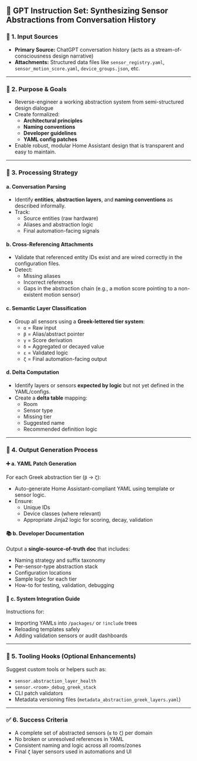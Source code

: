 ## 📘 GPT Instruction Set: Synthesizing Sensor Abstractions from Conversation History

### 🧩 1. **Input Sources**
- **Primary Source:** ChatGPT conversation history (acts as a stream-of-consciousness design narrative)
- **Attachments:** Structured data files like `sensor_registry.yaml`, `sensor_motion_score.yaml`, `device_groups.json`, etc.

---

### 🧠 2. **Purpose & Goals**
- Reverse-engineer a working abstraction system from semi-structured design dialogue
- Create formalized:
  - **Architectural principles**
  - **Naming conventions**
  - **Developer guidelines**
  - **YAML config patches**
- Enable robust, modular Home Assistant design that is transparent and easy to maintain.

---

### 📏 3. **Processing Strategy**

#### a. **Conversation Parsing**
- Identify **entities**, **abstraction layers**, and **naming conventions** as described informally.
- Track:
  - Source entities (raw hardware)
  - Aliases and abstraction logic
  - Final automation-facing signals

#### b. **Cross-Referencing Attachments**
- Validate that referenced entity IDs exist and are wired correctly in the configuration files.
- Detect:
  - Missing aliases
  - Incorrect references
  - Gaps in the abstraction chain (e.g., a motion score pointing to a non-existent motion sensor)

#### c. **Semantic Layer Classification**
- Group all sensors using a **Greek-lettered tier system**:
  - `α` = Raw input
  - `β` = Alias/abstract pointer
  - `γ` = Score derivation
  - `δ` = Aggregated or decayed value
  - `ε` = Validated logic
  - `ζ` = Final automation-facing output

#### d. **Delta Computation**
- Identify layers or sensors **expected by logic** but not yet defined in the YAML/configs.
- Create a **delta table** mapping:
  - Room
  - Sensor type
  - Missing tier
  - Suggested name
  - Recommended definition logic

---

### 🧾 4. **Output Generation Process**

#### ➕ a. YAML Patch Generation
For each Greek abstraction tier (`β` → `ζ`):
- Auto-generate Home Assistant-compliant YAML using template or sensor logic.
- Ensure:
  - Unique IDs
  - Device classes (where relevant)
  - Appropriate Jinja2 logic for scoring, decay, validation

#### 📚 b. Developer Documentation
Output a **single-source-of-truth doc** that includes:
- Naming strategy and suffix taxonomy
- Per-sensor-type abstraction stack
- Configuration locations
- Sample logic for each tier
- How-to for testing, validation, debugging

#### 🧱 c. System Integration Guide
Instructions for:
- Importing YAMLs into `/packages/` or `!include` trees
- Reloading templates safely
- Adding validation sensors or audit dashboards

---

### 🧰 5. **Tooling Hooks (Optional Enhancements)**
Suggest custom tools or helpers such as:
- `sensor.abstraction_layer_health`
- `sensor.<room>_debug_greek_stack`
- CLI patch validators
- Metadata versioning files (`metadata_abstraction_greek_layers.yaml`)

---

### ✅ 6. **Success Criteria**
- A complete set of abstracted sensors (`α` to `ζ`) per domain
- No broken or unresolved references in YAML
- Consistent naming and logic across all rooms/zones
- Final `ζ` layer sensors used in automations and UI
